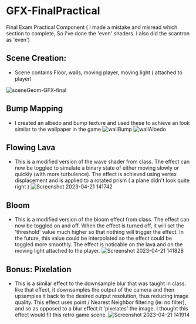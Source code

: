 # GFX-FinalPractical
 Final Exam Practical Component
( I made a mistake and misread which section to complete, So i've done the 'even' shaders. I also did the scantron as 'even') 
 
## Scene Creation:
 - Scene contains Floor, walls, moving player, moving light ( attached to player)
 
 ![sceneGeom-GFX-final](https://user-images.githubusercontent.com/64446905/233706794-37fb0f65-6ebb-42bb-b218-bb0a0a96b634.png)

## Bump Mapping
 - I created an albedo and bump texture and used these to achieve an look similar to the wallpaper in the game
![wallBump](https://user-images.githubusercontent.com/64446905/233706952-df037aaa-461c-4b2a-a854-b74f6682ba75.png)
![wallAlbedo](https://user-images.githubusercontent.com/64446905/233706990-4b1ff5bb-b51c-4a4f-8792-418d3f2e173d.png)


## Flowing Lava
 - This is a modified version of the wave shader from class. The effect can now be toggled to simulate a binary state of either moving slowly or quickly (with more turbulence). The effect is achieved using vertex displacement and is applied to a rotated prism ( a plane didn't look quite right ) 
![Screenshot 2023-04-21 141742](https://user-images.githubusercontent.com/64446905/233707306-86683892-e4a6-4401-b051-20568c85c600.png)


## Bloom
 - This is a modified version of the bloom effect from class. The effect can now be toggled on and off. When the effect is turned off, it will set the 'threshold' value much higher so that nothing will trigger the effect. In the future, this value could be interpolated so the effect could be toggled more smoothly. The effect is noticable on the lava and on the moving light attached to the player.
![Screenshot 2023-04-21 141828](https://user-images.githubusercontent.com/64446905/233707408-a4444bc2-8f2b-411e-a297-c82cbdb48ce9.png)

## Bonus: Pixelation
- This is a similar effect to the downsample blur that was taught in class. like that effect, it downsamples the output of the camera and then upsamples it back to the desired output resolution, thus reducing image quality. This effect uses point / Nearest Neighbor filtering (ie: no filter), and so as opposed to a blur effect it 'pixelates' the image. I thought this effect would fit this retro game scene. 
![Screenshot 2023-04-21 141914](https://user-images.githubusercontent.com/64446905/233707560-a21fadde-6a78-4c50-b616-0589c54ac8b6.png)

